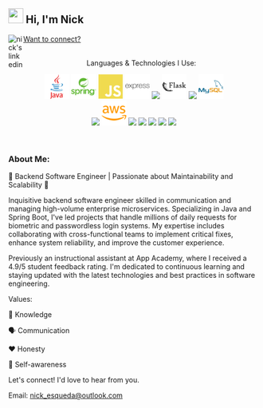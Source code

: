 ## <img src="https://media.giphy.com/media/hvRJCLFzcasrR4ia7z/giphy.gif" width="30px" height="30px"> Hi, I'm Nick

<a href="https://www.linkedin.com/in/nick-esqueda/">
  <img align="left" alt="nick's linkedin" width="30px" src="https://images.rawpixel.com/image_png_800/czNmcy1wcml2YXRlL3Jhd3BpeGVsX2ltYWdlcy93ZWJzaXRlX2NvbnRlbnQvbHIvdjk4Mi1kNS0xMF8xLnBuZw.png" />
  Want to connect?
</a>
  
<br>  
<br>

<p align="center">Languages & Technologies I Use:</p>
<p align="center">

  <img src="https://github.com/devicons/devicon/blob/master/icons/java/java-original-wordmark.svg" style="width:50px;" />
  <img src="https://github.com/devicons/devicon/blob/master/icons/spring/spring-original-wordmark.svg" style="width:50px;" />
  <img src="https://github.com/devicons/devicon/blob/master/icons/javascript/javascript-plain.svg" style="width:50px;" />
  <img src="https://github.com/devicons/devicon/blob/master/icons/express/express-original-wordmark.svg" style="width:50px;" />
  <img src="https://cdn.jsdelivr.net/gh/devicons/devicon/icons/python/python-original-wordmark.svg" style="width:50px;" />
  <img src="https://github.com/devicons/devicon/blob/master/icons/flask/flask-original-wordmark.svg" style="width:50px;" />
  <img src="https://cdn.jsdelivr.net/gh/devicons/devicon/icons/postgresql/postgresql-original-wordmark.svg" style="width:50px;" />
  <img src="https://github.com/devicons/devicon/blob/master/icons/mysql/mysql-original-wordmark.svg" style="width:50px;" />
  <br>
  <img src="https://cdn.jsdelivr.net/gh/devicons/devicon/icons/docker/docker-plain-wordmark.svg" style="width:50px;" />
  <img src="https://github.com/devicons/devicon/blob/master/icons/amazonwebservices/amazonwebservices-plain-wordmark.svg" style="width:50px;" />
  <img src="https://cdn.jsdelivr.net/gh/devicons/devicon/icons/react/react-original-wordmark.svg" style="width:50px;" />
  <img src="https://cdn.jsdelivr.net/gh/devicons/devicon/icons/redux/redux-original.svg" style="width:50px;" />
  <img src="https://cdn.jsdelivr.net/gh/devicons/devicon/icons/html5/html5-plain-wordmark.svg" style="width:50px;" />
  <img src="https://cdn.jsdelivr.net/gh/devicons/devicon/icons/css3/css3-plain-wordmark.svg" style="width:50px;" />
  <img src="https://cdn.jsdelivr.net/gh/devicons/devicon/icons/git/git-original.svg" style="width:50px;" />
</p>

<br>  
  
### About Me:

🚀 Backend Software Engineer | Passionate about Maintainability and Scalability 🚀

Inquisitive backend software engineer skilled in communication and managing high-volume enterprise microservices. Specializing in Java and Spring Boot, I've led projects that handle millions of daily requests for biometric and passwordless login systems. My expertise includes collaborating with cross-functional teams to implement critical fixes, enhance system reliability, and improve the customer experience.

Previously an instructional assistant at App Academy, where I received a 4.9/5 student feedback rating. I'm dedicated to continuous learning and staying updated with the latest technologies and best practices in software engineering.

Values:

🧠 Knowledge

🗣️ Communication

❤️ Honesty

🧘 Self-awareness

Let's connect! I'd love to hear from you.

Email: nick_esqueda@outlook.com
